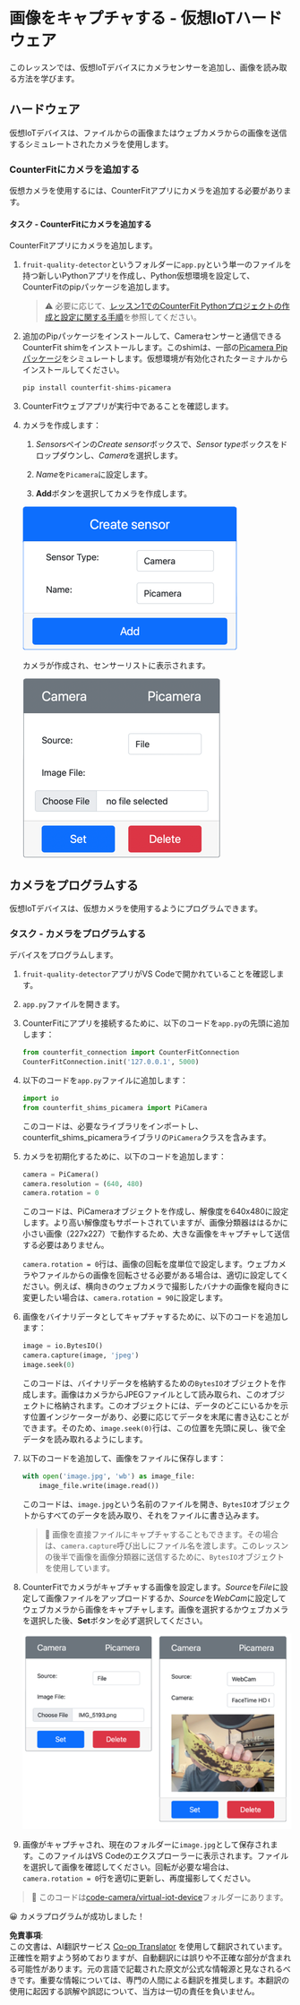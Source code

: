<!--
CO_OP_TRANSLATOR_METADATA:
{
  "original_hash": "3ba7150ffc4a6999f6c3cfb4906ec7df",
  "translation_date": "2025-08-24T21:34:20+00:00",
  "source_file": "4-manufacturing/lessons/2-check-fruit-from-device/virtual-device-camera.md",
  "language_code": "ja"
}
-->
# 画像をキャプチャする - 仮想IoTハードウェア

このレッスンでは、仮想IoTデバイスにカメラセンサーを追加し、画像を読み取る方法を学びます。

## ハードウェア

仮想IoTデバイスは、ファイルからの画像またはウェブカメラからの画像を送信するシミュレートされたカメラを使用します。

### CounterFitにカメラを追加する

仮想カメラを使用するには、CounterFitアプリにカメラを追加する必要があります。

#### タスク - CounterFitにカメラを追加する

CounterFitアプリにカメラを追加します。

1. `fruit-quality-detector`というフォルダーに`app.py`という単一のファイルを持つ新しいPythonアプリを作成し、Python仮想環境を設定して、CounterFitのpipパッケージを追加します。

    > ⚠️ 必要に応じて、[レッスン1でのCounterFit Pythonプロジェクトの作成と設定に関する手順](../../../1-getting-started/lessons/1-introduction-to-iot/virtual-device.md)を参照してください。

1. 追加のPipパッケージをインストールして、Cameraセンサーと通信できるCounterFit shimをインストールします。このshimは、一部の[Picamera Pipパッケージ](https://pypi.org/project/picamera/)をシミュレートします。仮想環境が有効化されたターミナルからインストールしてください。

    ```sh
    pip install counterfit-shims-picamera
    ```

1. CounterFitウェブアプリが実行中であることを確認します。

1. カメラを作成します：

    1. *Sensors*ペインの*Create sensor*ボックスで、*Sensor type*ボックスをドロップダウンし、*Camera*を選択します。

    1. *Name*を`Picamera`に設定します。

    1. **Add**ボタンを選択してカメラを作成します。

    ![カメラ設定](../../../../../translated_images/counterfit-create-camera.a5de97f59c0bd3cbe0416d7e89a3cfe86d19fbae05c641c53a91286412af0a34.ja.png)

    カメラが作成され、センサーリストに表示されます。

    ![作成されたカメラ](../../../../../translated_images/counterfit-camera.001ec52194c8ee5d3f617173da2c79e1df903d10882adc625cbfc493525125d4.ja.png)

## カメラをプログラムする

仮想IoTデバイスは、仮想カメラを使用するようにプログラムできます。

### タスク - カメラをプログラムする

デバイスをプログラムします。

1. `fruit-quality-detector`アプリがVS Codeで開かれていることを確認します。

1. `app.py`ファイルを開きます。

1. CounterFitにアプリを接続するために、以下のコードを`app.py`の先頭に追加します：

    ```python
    from counterfit_connection import CounterFitConnection
    CounterFitConnection.init('127.0.0.1', 5000)
    ```

1. 以下のコードを`app.py`ファイルに追加します：

    ```python
    import io
    from counterfit_shims_picamera import PiCamera
    ```

    このコードは、必要なライブラリをインポートし、counterfit_shims_picameraライブラリの`PiCamera`クラスを含みます。

1. カメラを初期化するために、以下のコードを追加します：

    ```python
    camera = PiCamera()
    camera.resolution = (640, 480)
    camera.rotation = 0
    ```

    このコードは、PiCameraオブジェクトを作成し、解像度を640x480に設定します。より高い解像度もサポートされていますが、画像分類器ははるかに小さい画像（227x227）で動作するため、大きな画像をキャプチャして送信する必要はありません。

    `camera.rotation = 0`行は、画像の回転を度単位で設定します。ウェブカメラやファイルからの画像を回転させる必要がある場合は、適切に設定してください。例えば、横向きのウェブカメラで撮影したバナナの画像を縦向きに変更したい場合は、`camera.rotation = 90`に設定します。

1. 画像をバイナリデータとしてキャプチャするために、以下のコードを追加します：

    ```python
    image = io.BytesIO()
    camera.capture(image, 'jpeg')
    image.seek(0)
    ```

    このコードは、バイナリデータを格納するための`BytesIO`オブジェクトを作成します。画像はカメラからJPEGファイルとして読み取られ、このオブジェクトに格納されます。このオブジェクトには、データのどこにいるかを示す位置インジケーターがあり、必要に応じてデータを末尾に書き込むことができます。そのため、`image.seek(0)`行は、この位置を先頭に戻し、後で全データを読み取れるようにします。

1. 以下のコードを追加して、画像をファイルに保存します：

    ```python
    with open('image.jpg', 'wb') as image_file:
        image_file.write(image.read())
    ```

    このコードは、`image.jpg`という名前のファイルを開き、`BytesIO`オブジェクトからすべてのデータを読み取り、それをファイルに書き込みます。

    > 💁 画像を直接ファイルにキャプチャすることもできます。その場合は、`camera.capture`呼び出しにファイル名を渡します。このレッスンの後半で画像を画像分類器に送信するために、`BytesIO`オブジェクトを使用しています。

1. CounterFitでカメラがキャプチャする画像を設定します。*Source*を*File*に設定して画像ファイルをアップロードするか、*Source*を*WebCam*に設定してウェブカメラから画像をキャプチャします。画像を選択するかウェブカメラを選択した後、**Set**ボタンを必ず選択してください。

    ![CounterFitで画像ソースをファイルに設定し、ウェブカメラでバナナを持つ人を表示しているプレビュー](../../../../../translated_images/counterfit-camera-options.eb3bd5150a8e7dffbf24bc5bcaba0cf2cdef95fbe6bbe393695d173817d6b8df.ja.png)

1. 画像がキャプチャされ、現在のフォルダーに`image.jpg`として保存されます。このファイルはVS Codeのエクスプローラーに表示されます。ファイルを選択して画像を確認してください。回転が必要な場合は、`camera.rotation = 0`行を適切に更新し、再度撮影してください。

> 💁 このコードは[code-camera/virtual-iot-device](../../../../../4-manufacturing/lessons/2-check-fruit-from-device/code-camera/virtual-iot-device)フォルダーにあります。

😀 カメラプログラムが成功しました！

**免責事項**:  
この文書は、AI翻訳サービス [Co-op Translator](https://github.com/Azure/co-op-translator) を使用して翻訳されています。正確性を期すよう努めておりますが、自動翻訳には誤りや不正確な部分が含まれる可能性があります。元の言語で記載された原文が公式な情報源と見なされるべきです。重要な情報については、専門の人間による翻訳を推奨します。本翻訳の使用に起因する誤解や誤認について、当方は一切の責任を負いません。